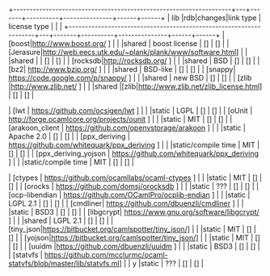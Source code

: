 +-------------------------------------------------------------------+---+-------+----------+---------------+------+------+
|    lib                                                            |rdb|changes|link type | license type  |      |      |
+-------------------------------------------------------------------+---+-------+----------+---------------+------+------+
| [boost|http://www.boost.org/                                    ] |   |       |shared    | boost license | \[\] | \[\] |
| [Jerasure|http://web.eecs.utk.edu/~plank/plank/www/software.html] |   |       |shared    |               | \[\] | \[\] |
| [rocksdb|http://rocksdb.org/                                    ] |   |       |shared    | BSD           | \[\] | \[\] |
| [bz2| http://www.bzip.org/                                      ] |   |       |shared    | BSD-like      | \[\] | \[\] |
| [snappy| https://code.google.com/p/snappy/                      ] |   |       |shared    | new BSD       | \[\] | \[\] |
| [zlib |http://www.zlib.net/                                     ] |   |       |shared    |[zlib|http://www.zlib.net/zlib_license.html] | \[\] | \[\] |

| [lwt | https://github.com/ocsigen/lwt                           ] |   |       |static    |    LGPL        | \[\] | \[\] |
| [oUnit |  http://forge.ocamlcore.org/projects/ounit             ] |   |       |static    |    MIT         | \[\] | \[\] |
| [arakoon_client | https://github.com/openvstorage/arakoon           ] |   |       |static    |  Apache 2.0    | \[\] | \[\] |
| [ppx_deriving | https://github.com/whitequark/ppx_deriving      ] |   |       |static/compile time |    MIT         | \[\] | \[\] |
| [ppx_deriving_yojson | https://github.com/whitequark/ppx_deriving      ] |   |       |static/compile time |    MIT         | \[\] | \[\] |

| [ctypes  | https://github.com/ocamllabs/ocaml-ctypes            ] |   |       |static    |    MIT         | \[\] | \[\] |
| [orocks  | https://github.com/domsj/orocksdb ]                    |   |       |static    |    ???         | \[\] | \[\] |
| [ocp-libendian  | https://github.com/OCamlPro/ocplib-endian ]                    |   |       |static    |    LGPL 2.1         | \[\] | \[\] |
| [cmdliner| https://github.com/dbuenzli/cmdliner ]                 |   |       |static    |    BSD3        | \[\] | \[\] |
| [libgcrypt| https://www.gnu.org/software/libgcrypt/ ]                 |   |       |shared    |    LGPL 2.1        | \[\] | \[\] |
| [tiny_json|https://bitbucket.org/camlspotter/tiny_json/]          |   |       |static    |    MIT         | \[\] | \[\] |
| [yojson|https://bitbucket.org/camlspotter/tiny_json/]          |   |       |static    |    MIT         | \[\] | \[\] |
| [uuidm |https://github.com/dbuenzli/uuidm ]                       |   |       |static    |    BSD3        | \[\] | \[\] |
| [statvfs | https://github.com/mcclurmc/ocaml-statvfs/blob/master/lib/statvfs.ml] | | y |static |  ???     | \[\] | \[\] |
